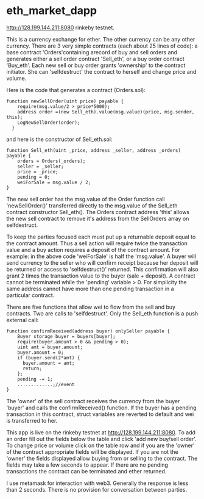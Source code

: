 # eth_market_dapp

http://128.199.144.211:8080 rinkeby testnet.

This is a currency exchange for ether. The other currency can be any other currency. There are 3 very simple contracts (each about 25 lines of code): a base contract 'Orders'containing arecord of buy and sell orders and generates either a sell order contract 'Sell_eth', or a buy order contract 'Buy_eth'. Each new sell or buy order  grants 'ownership' to the contract initiator. She can 'selfdestruct' the contract to herself and change price and volume.

Here is the code that generates a contract (Orders.sol):

```
function newSellOrder(uint price) payable {
    require(msg.value/2 > price*5000);
    address order =(new Sell_eth).value(msg.value)(price, msg.sender, this);
    LogNewSellOrder(order);    
  }
```

and here is the constructor of Sell_eth.sol:

```
function Sell_eth(uint _price, address _seller, address _orders) payable {
    orders = Orders(_orders);
    seller = _seller;
    price = _price;
    pending = 0;
    weiForSale = msg.value / 2;
}
```

The new sell order has the msg.value of the Order function call 'newSellOrder()' transferred directly to the msg.value of the Sell_eth contract constructor Sell_eth(). The Orders contract address 'this' allows the new sell contract to remove it's address from the SellOrders array on selfdestruct. 

To keep the parties focused each must put up a returnable deposit equal to the contract amount. Thus a sell action will require twice the transaction value and a buy action requires a deposit of the contract amount. For example: in the above code 'weiForSale' is half the 'msg.value'. A buyer will send currency to the seller who will confirm receipt because her deposit will be returned or access to 'selfdestruct()' returned. This confirmation will also grant 2 times the transaction value to the buyer (sale + deposit). A contract cannot be terminated while the 'pending' variable > 0. For simplicity the same address cannot have more than one pending transaction in a particular contract.

There are five functions that allow wei to flow from the sell and buy contracts. Two are calls to 'selfdestruct'. Only the Sell_eth function is a push external call:

```
function confirmReceived(address buyer) onlySeller payable {
    Buyer storage buyer = buyers[buyer];
    require(buyer.amount > 0 && pending > 0);
    uint amt = buyer.amount;
    buyer.amount = 0;
    if (buyer.send(2*amt) {
      buyer.amount = amt;
      return;
    };
    pending -= 1;
    .............;//event
}
```
The 'owner' of the sell contract receives the currency from the buyer 'buyer' and calls the confirmReceived() function. If the buyer has a pending transaction in this contract, struct variables are reverted to default and wei is transferred to her.

This app is live on the rinkeby testnet at http://128.199.144.211:8080. To add an order fill out the fields below the table and click 'add new buy/sell order'. To change price or volume click on the table row and if you are the 'owner' of the contract appropriate fields will be displayed. If you are not the 'owner' the fields displayed allow buying from or selling to the contract. The fields may take a few seconds to appear. If there are no pending transactions the contract can be terminated and ether returned.

I use metamask for interaction with web3. Generally the response is less than 2 seconds.
There is no provision for conversation between parties.
